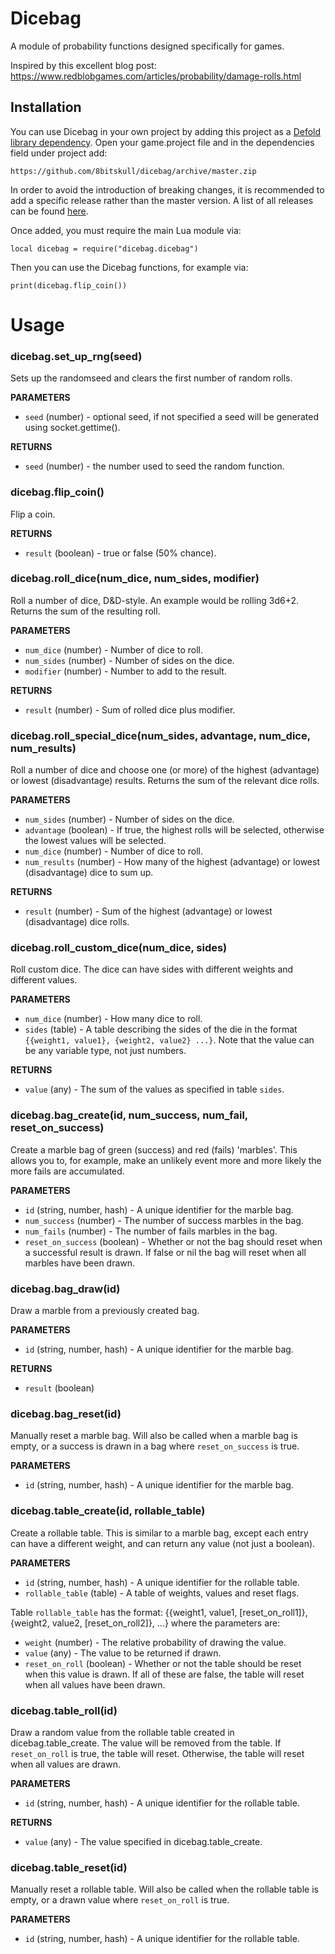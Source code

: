 # Dicebag
A module of probability functions designed specifically for games.

Inspired by this excellent blog post: https://www.redblobgames.com/articles/probability/damage-rolls.html

## Installation
You can use Dicebag in your own project by adding this project as a [Defold library dependency](http://www.defold.com/manuals/libraries/). Open your game.project file and in the dependencies field under project add:

	https://github.com/8bitskull/dicebag/archive/master.zip

In order to avoid the introduction of breaking changes, it is recommended to add a specific release rather than the master version. A list of all releases can be found [here](https://github.com/8bitskull/dicebag/releases).

Once added, you must require the main Lua module via:

```
local dicebag = require("dicebag.dicebag")
```
Then you can use the Dicebag functions, for example via:

```
print(dicebag.flip_coin())
```


# Usage
### dicebag.set_up_rng(seed)
Sets up the randomseed and clears the first number of random rolls.

**PARAMETERS**
* `seed` (number) - optional seed, if not specified a seed will be generated using socket.gettime().

**RETURNS**
* `seed` (number) - the number used to seed the random function.

### dicebag.flip_coin()
Flip a coin.

**RETURNS**
* `result` (boolean) - true or false (50% chance).

### dicebag.roll_dice(num_dice, num_sides, modifier)
Roll a number of dice, D&D-style. An example would be rolling 3d6+2. Returns the sum of the resulting roll.

**PARAMETERS**
* `num_dice` (number) - Number of dice to roll.
* `num_sides` (number) - Number of sides on the dice.
* `modifier` (number) - Number to add to the result.

**RETURNS**
* `result` (number) - Sum of rolled dice plus modifier.

### dicebag.roll_special_dice(num_sides, advantage, num_dice, num_results)
Roll a number of dice and choose one (or more) of the highest (advantage) or lowest (disadvantage) results. Returns the sum of the relevant dice rolls.

**PARAMETERS**
* `num_sides` (number) - Number of sides on the dice.
* `advantage` (boolean) - If true, the highest rolls will be selected, otherwise the lowest values will be selected.
* `num_dice` (number) - Number of dice to roll.
* `num_results` (number) - How many of the highest (advantage) or lowest (disadvantage) dice to sum up.

**RETURNS**
* `result` (number) - Sum of the highest (advantage) or lowest (disadvantage) dice rolls.

### dicebag.roll_custom_dice(num_dice, sides)
Roll custom dice. The dice can have sides with different weights and different values.

**PARAMETERS**
* `num_dice` (number) - How many dice to roll.
* `sides` (table) - A table describing the sides of the die in the format `{{weight1, value1}, {weight2, value2} ...}`. Note that the value can be any variable type, not just numbers.

**RETURNS**
* `value` (any) - The sum of the values as specified in table `sides`.

### dicebag.bag_create(id, num_success, num_fail, reset_on_success)
Create a marble bag of green (success) and red (fails) 'marbles'. This allows you to, for example, make an unlikely event more and more likely the more fails are accumulated.

**PARAMETERS**
* `id` (string, number, hash) - A unique identifier for the marble bag.
* `num_success` (number) - The number of success marbles in the bag.
* `num_fails` (number) -  The number of fails marbles in the bag.
* `reset_on_success` (boolean) - Whether or not the bag should reset when a successful result is drawn. If false or nil the bag will reset when all marbles have been drawn.

### dicebag.bag_draw(id)
Draw a marble from a previously created bag.

**PARAMETERS**
* `id` (string, number, hash) - A unique identifier for the marble bag.

**RETURNS**
* `result` (boolean)

### dicebag.bag_reset(id)
Manually reset a marble bag. Will also be called when a marble bag is empty, or a success is drawn in a bag where `reset_on_success` is true.

**PARAMETERS**
* `id` (string, number, hash) - A unique identifier for the marble bag.

### dicebag.table_create(id, rollable_table)
Create a rollable table. This is similar to a marble bag, except each entry can have a different weight, and can return any value (not just a boolean).

**PARAMETERS**
* `id` (string, number, hash) - A unique identifier for the rollable table.
* `rollable_table` (table) - A table of weights, values and reset flags.

Table `rollable_table` has the format: {{weight1, value1, [reset_on_roll1]}, {weight2, value2, [reset_on_roll2]}, ...} where the parameters are:
* `weight` (number) - The relative probability of drawing the value.
* `value` (any) - The value to be returned if drawn.
* `reset_on_roll` (boolean) - Whether or not the table should be reset when this value is drawn. If all of these are false, the table will reset when all values have been drawn.

### dicebag.table_roll(id)
Draw a random value from the rollable table created in dicebag.table_create. The value will be removed from the table. If `reset_on_roll` is true, the table will reset. Otherwise, the table will reset when all values are drawn.

**PARAMETERS**
* `id` (string, number, hash) - A unique identifier for the rollable table.

**RETURNS**
* `value` (any) - The value specified in dicebag.table_create.

### dicebag.table_reset(id)
Manually reset a rollable table. Will also be called when the rollable table is empty, or a drawn value where `reset_on_roll` is true.

**PARAMETERS**
* `id` (string, number, hash) - A unique identifier for the rollable table.
